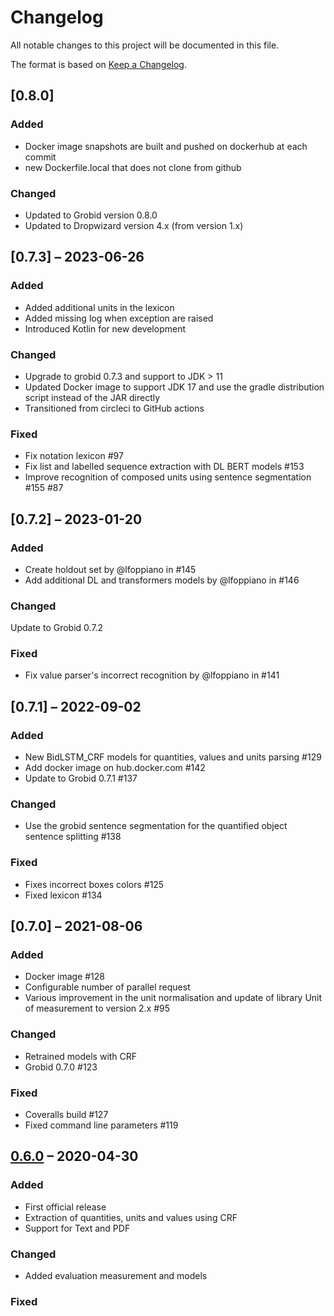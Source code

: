 # Changelog

All notable changes to this project will be documented in this file.

The format is based on [Keep a Changelog](https://keepachangelog.com/en/1.0.0/).

## [0.8.0]

### Added

+ Docker image snapshots are built and pushed on dockerhub at each commit
+ new Dockerfile.local that does not clone from github

### Changed

+ Updated to Grobid version 0.8.0 
+ Updated to Dropwizard version 4.x (from version 1.x)

## [0.7.3] – 2023-06-26

### Added

+ Added additional units in the lexicon
+ Added missing log when exception are raised
+ Introduced Kotlin for new development

### Changed

+ Upgrade to grobid 0.7.3 and support to JDK > 11
+ Updated Docker image to support JDK 17 and use the gradle distribution script instead of the JAR directly
+ Transitioned from circleci to GitHub actions

### Fixed

+ Fix notation lexicon #97
+ Fix list and labelled sequence extraction with DL BERT models #153
+ Improve recognition of composed units using sentence segmentation #155 #87

## [0.7.2] – 2023-01-20

### Added

+ Create holdout set by @lfoppiano in #145
+ Add additional DL and transformers models by @lfoppiano in #146

### Changed

Update to Grobid 0.7.2

### Fixed

+ Fix value parser's incorrect recognition by @lfoppiano in #141

## [0.7.1] – 2022-09-02

### Added

+ New BidLSTM_CRF models for quantities, values and units parsing #129
+ Add docker image on hub.docker.com #142
+ Update to Grobid 0.7.1 #137

### Changed

+ Use the grobid sentence segmentation for the quantified object sentence splitting #138

### Fixed

+ Fixes incorrect boxes colors #125
+ Fixed lexicon #134

## [0.7.0] – 2021-08-06

### Added

+ Docker image #128
+ Configurable number of parallel request
+ Various improvement in the unit normalisation and update of library Unit of measurement to version 2.x #95

### Changed

+ Retrained models with CRF
+ Grobid 0.7.0 #123

### Fixed

+ Coveralls build #127
+ Fixed command line parameters #119

## [0.6.0] – 2020-04-30

### Added

+ First official release
+ Extraction of quantities, units and values using CRF
+ Support for Text and PDF

### Changed

+ Added evaluation measurement and models

### Fixed

[Unreleased]: https://github.com/kermitt2/grobid/compare/0.6.0...HEAD

[0.6.0]: https://github.com/kermitt2/grobid/compare/0.6.0

<!-- markdownlint-disable-file MD024 MD033 -->
